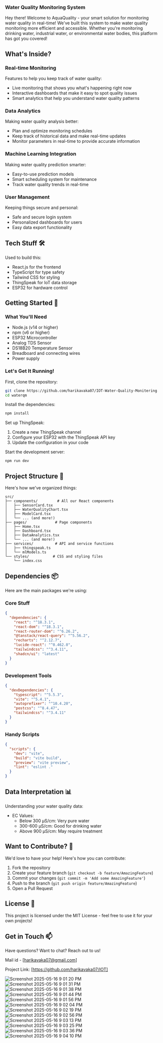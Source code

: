 ### Water Quality Monitoring System

Hey there! Welcome to AquaQuality - your smart solution for monitoring water quality in real-time! We've built this system to make water quality monitoring more efficient and accessible. Whether you're monitoring drinking water, industrial water, or environmental water bodies, this platform has got you covered!

## What's Inside? 

### Real-time Monitoring
Features to help you keep track of water quality:

- Live monitoring that shows you what's happening right now
- Interactive dashboards that make it easy to spot quality issues
- Smart analytics that help you understand water quality patterns

### Data Analytics
Making water quality analysis better:

- Plan and optimize monitoring schedules
- Keep track of historical data and make real-time updates
- Monitor parameters in real-time to provide accurate information

### Machine Learning Integration
Making water quality prediction smarter:

- Easy-to-use prediction models
- Smart scheduling system for maintenance
- Track water quality trends in real-time

### User Management
Keeping things secure and personal:

- Safe and secure login system
- Personalized dashboards for users
- Easy data export functionality

## Tech Stuff 🛠️

Used to build this:

- React.js for the frontend
- TypeScript for type safety
- Tailwind CSS for styling
- ThingSpeak for IoT data storage
- ESP32 for hardware control

## Getting Started 🚀

### What You'll Need
- Node.js (v14 or higher)
- npm (v6 or higher)
- ESP32 Microcontroller
- Analog TDS Sensor
- DS18B20 Temperature Sensor
- Breadboard and connecting wires
- Power supply

### Let's Get It Running!

First, clone the repository:
```bash
git clone https://github.com/harikavaka07/IOT-Water-Quality-Monitering.git waterqm
cd waterqm
```

Install the dependencies:
```bash
npm install
```

Set up ThingSpeak:
1. Create a new ThingSpeak channel
2. Configure your ESP32 with the ThingSpeak API key
3. Update the configuration in your code

Start the development server:
```bash
npm run dev
```

## Project Structure 📁

Here's how we've organized things:

```
src/
├── components/         # All our React components
│   ├── SensorCard.tsx
│   ├── WaterQualityChart.tsx
│   ├── ModelCard.tsx
│   └── ... (and more!)
├── pages/             # Page components
│   ├── Home.tsx
│   ├── Dashboard.tsx
│   ├── DataAnalytics.tsx
│   └── ... (and more!)
├── services/          # API and service functions
│   ├── thingspeak.ts
│   └── mlModels.ts
└── styles/           # CSS and styling files
    └── index.css
```

## Dependencies 📦

Here are the main packages we're using:

### Core Stuff
```json
{
  "dependencies": {
    "react": "^18.3.1",
    "react-dom": "^18.3.1",
    "react-router-dom": "^6.26.2",
    "@tanstack/react-query": "^5.56.2",
    "recharts": "^2.12.7",
    "lucide-react": "^0.462.0",
    "tailwindcss": "^3.4.11",
    "shadcn/ui": "latest"
  }
}
```

### Development Tools
```json
{
  "devDependencies": {
    "typescript": "^5.5.3",
    "vite": "^5.4.1",
    "autoprefixer": "^10.4.20",
    "postcss": "^8.4.47",
    "tailwindcss": "^3.4.11"
  }
}
```

### Handy Scripts
```json
{
  "scripts": {
    "dev": "vite",
    "build": "vite build",
    "preview": "vite preview",
    "lint": "eslint ."
  }
}
```

## Data Interpretation 📊

Understanding your water quality data:

- EC Values:
  - Below 300 μS/cm: Very pure water
  - 300-600 μS/cm: Good for drinking water
  - Above 900 μS/cm: May require treatment

## Want to Contribute? 🤝

We'd love to have your help! Here's how you can contribute:

1. Fork the repository
2. Create your feature branch (`git checkout -b feature/AmazingFeature`)
3. Commit your changes (`git commit -m 'Add some AmazingFeature'`)
4. Push to the branch (`git push origin feature/AmazingFeature`)
5. Open a Pull Request

## License 📝

This project is licensed under the MIT License - feel free to use it for your own projects!

## Get in Touch 📫

Have questions? Want to chat? Reach out to us!

Mail id - [harikavaka07@gmail.com]

Project Link: [https://github.com/harikavaka07/IOT]


![Screenshot 2025-05-16 9 01 20 PM](https://github.com/user-attachments/assets/a5447c08-e44c-4397-a8ff-7d196cf3a9c2)
![Screenshot 2025-05-16 9 01 31 PM](https://github.com/user-attachments/assets/744d0594-115b-4b26-910b-29720459a6b6)
![Screenshot 2025-05-16 9 01 38 PM](https://github.com/user-attachments/assets/2d968a9e-7c88-4e84-8183-4d64660b5ed6)
![Screenshot 2025-05-16 9 01 44 PM](https://github.com/user-attachments/assets/2dc16e9c-3468-478d-9f72-480972cd0794)
![Screenshot 2025-05-16 9 01 56 PM](https://github.com/user-attachments/assets/f3c7a2d2-013d-43d4-970f-29e14e234eaa)
![Screenshot 2025-05-16 9 02 04 PM](https://github.com/user-attachments/assets/df531b87-821d-48a9-8a8b-7bd6345deacd)
![Screenshot 2025-05-16 9 02 19 PM](https://github.com/user-attachments/assets/440ca231-a0ac-4059-a820-b42658f9605a)
![Screenshot 2025-05-16 9 02 56 PM](https://github.com/user-attachments/assets/9389da22-17ae-4507-b0bf-fcf37b0127e8)
![Screenshot 2025-05-16 9 03 13 PM](https://github.com/user-attachments/assets/bdd26f09-8a24-4968-a575-5f84d84602ca)
![Screenshot 2025-05-16 9 03 25 PM](https://github.com/user-attachments/assets/3c9917d6-3962-484b-bc29-2979422dd040)
![Screenshot 2025-05-16 9 03 36 PM](https://github.com/user-attachments/assets/95a5cf92-7b2f-42ba-8026-dfa8c9206f5f)
![Screenshot 2025-05-16 9 04 10 PM](https://github.com/user-attachments/assets/77aad36b-d303-4164-97fe-607df71d4732)
